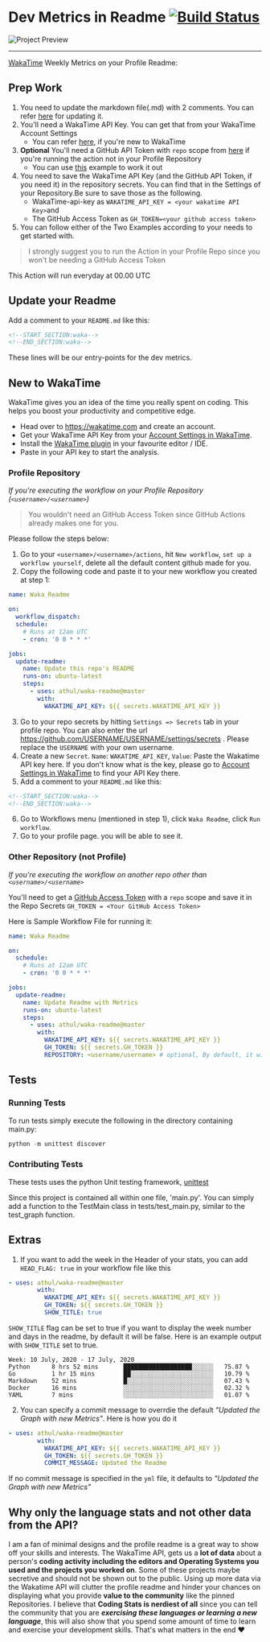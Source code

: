 # Dev Metrics in Readme   [![Build Status](https://travis-ci.com/athul/waka-readme.svg?branch=master)](https://travis-ci.com/athul/waka-readme)

![Project Preview](https://user-images.githubusercontent.com/8397274/87243943-e6b45c00-c457-11ea-94c9-2aa0bf241be8.png)

----

[WakaTime](https://wakatime.com) Weekly Metrics on your Profile Readme:

## Prep Work

1. You need to update the markdown file(.md) with 2 comments. You can refer [here](#update-your-readme) for updating it.
2. You'll need a WakaTime API Key. You can get that from your WakaTime Account Settings
    - You can refer [here](#new-to-wakatime), if you're new to WakaTime
3. **Optional** You'll need a GitHub API Token with `repo` scope from [here](https://github.com/settings/tokens) if you're running the action not in your Profile Repository
    - You can use [this](#other-repository-not-profile) example to work it out
4. You need to save the WakaTime API Key (and the GitHub API Token, if you need it) in the repository secrets. You can find that in the Settings of your Repository.Be sure to save those as the following.
    - WakaTime-api-key as `WAKATIME_API_KEY = <your wakatime API Key>`and
    - The GitHub Access Token as `GH_TOKEN=<your github access token>`
5. You can follow either of the Two Examples according to your needs to get started with.

> I strongly suggest you to run the Action in your Profile Repo since you won't be needing a GitHub Access Token

This Action will run everyday at 00.00 UTC

## Update your Readme

Add a comment to your `README.md` like this:

```md
<!--START_SECTION:waka-->
<!--END_SECTION:waka-->
```

These lines will be our entry-points for the dev metrics.

## New to WakaTime

WakaTime gives you an idea of the time you really spent on coding. This helps you boost your productivity and competitive edge.

- Head over to <https://wakatime.com> and create an account.
- Get your WakaTime API Key from your [Account Settings in WakaTime](https://wakatime.com/settings/account).
- Install the [WakaTime plugin](https://wakatime.com/plugins) in your favourite editor / IDE.
- Paste in your API key to start the analysis.

### Profile Repository

*If you're executing the workflow on your Profile Repository (`<username>/<username>`)*

> You wouldn't need an GitHub Access Token since GitHub Actions already makes one for you.

Please follow the steps below:

1. Go to your `<username>/<username>/actions`, hit `New workflow`, `set up a workflow yourself`, delete all the default content github made for you.
2. Copy the following code and paste it to your new workflow you created at step 1:
  ```yml
  name: Waka Readme

  on:
    workflow_dispatch:
    schedule:
      # Runs at 12am UTC
      - cron: '0 0 * * *'

  jobs:
    update-readme:
      name: Update this repo's README
      runs-on: ubuntu-latest
      steps:
        - uses: athul/waka-readme@master
          with:
            WAKATIME_API_KEY: ${{ secrets.WAKATIME_API_KEY }}
  ```
3. Go to your repo secrets by hitting `Settings => Secrets` tab in your profile repo. You can also enter the url  https://github.com/USERNAME/USERNAME/settings/secrets . Please replace the `USERNAME` with your own username.
4. Create a new `Secret`. `Name`: `WAKATIME_API_KEY`, `Value`: Paste the Wakatime API key here. If you don't know what is the key, please go to  [Account Settings in WakaTime](https://wakatime.com/settings/account) to find your API Key there.
5. Add a comment to your `README.md` like this:

  ```md
  <!--START_SECTION:waka-->
  <!--END_SECTION:waka-->
  ```
6. Go to Workflows menu (mentioned in step 1), click `Waka Readme`, click `Run workflow`.
7. Go to your profile page. you will be able to see it. 

### Other Repository (not Profile)



*If you're executing the workflow on another repo other than `<username>/<username>`*

You'll need to get a [GitHub Access Token](https://docs.github.com/en/actions/configuring-and-managing-workflows/authenticating-with-the-github_token) with a `repo` scope and save it in the Repo Secrets `GH_TOKEN = <Your GitHub Access Token>`

Here is Sample Workflow File for running it:

```yml
name: Waka Readme

on:
  schedule:
    # Runs at 12am UTC
    - cron: '0 0 * * *'

jobs:
  update-readme:
    name: Update Readme with Metrics
    runs-on: ubuntu-latest
    steps:
      - uses: athul/waka-readme@master
        with:
          WAKATIME_API_KEY: ${{ secrets.WAKATIME_API_KEY }}
          GH_TOKEN: ${{ secrets.GH_TOKEN }}
          REPOSITORY: <username/username> # optional, By default, it will automatically use the repository who's executing the workflow.
```

## Tests
### Running Tests
To run tests simply execute the following in the directory containing main.py: 
```python
python -m unittest discover
```
### Contributing Tests
These tests uses the python Unit testing framework, [unittest](https://docs.python.org/3/library/unittest.html)

Since this project is contained all within one file, 'main.py'. You can simply add a function to the TestMain class in tests/test_main.py, similar to the test_graph function.

## Extras

1. If you want to add the week in the Header of your stats, you can add `HEAD_FLAG: true` in your workflow file like this

```yml
- uses: athul/waka-readme@master
        with:
          WAKATIME_API_KEY: ${{ secrets.WAKATIME_API_KEY }}
          GH_TOKEN: ${{ secrets.GH_TOKEN }}
          SHOW_TITLE: true
```

`SHOW_TITLE` flag can be set to true if you want to display the week number and days in the readme, by default it will be false. Here is an example output with `SHOW_TITLE` set to true.

```text
Week: 10 July, 2020 - 17 July, 2020
Python      8 hrs 52 mins       ███████████████████░░░░░░   75.87 % 
Go          1 hr 15 mins        ██░░░░░░░░░░░░░░░░░░░░░░░   10.79 % 
Markdown    52 mins             █░░░░░░░░░░░░░░░░░░░░░░░░   07.43 % 
Docker      16 mins             ░░░░░░░░░░░░░░░░░░░░░░░░░   02.32 % 
YAML        7 mins              ░░░░░░░░░░░░░░░░░░░░░░░░░   01.07 %
```

2. You can specify a commit message to overrdie the default _"Updated the Graph with new Metrics"_. Here is how you do it

```yml
- uses: athul/waka-readme@master
        with:
          WAKATIME_API_KEY: ${{ secrets.WAKATIME_API_KEY }}
          GH_TOKEN: ${{ secrets.GH_TOKEN }}
          COMMIT_MESSAGE: Updated the Readme
```

If no commit message is specified in the `yml` file, it defaults to _"Updated the Graph with new Metrics"_

## Why only the language stats and not other data from the API?
I am a fan of minimal designs and the profile readme is a great way to show off your skills and interests. The WakaTime API, gets us a **lot of data** about a person's **coding activity including the editors and Operating Systems you used and the projects you worked on**. Some of these projects maybe secretive and should not be shown out to the public. Using up more data via the Wakatime API will clutter the profile readme and hinder your chances on displaying what you provide **value to the community** like the pinned Repositories. I believe that **Coding Stats is nerdiest of all** since you can tell the community that you are *__exercising these languages or learning a new language__*, this will also show that you spend some amount of time to learn and exercise your development skills. That's what matters in the end :heart:
